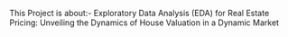 This Project is about:- Exploratory Data Analysis (EDA) for Real Estate Pricing: Unveiling the
Dynamics of House Valuation in a Dynamic Market
